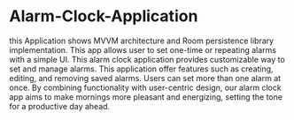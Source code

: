 # Alarm-Clock-Application
this Application shows MVVM architecture and Room persistence library implementation. This app allows user to set one-time or repeating alarms with a simple UI.
This alarm clock application provides customizable way to set and manage alarms. This application offer features such as creating, editing, and removing saved alarms. 
Users can set more than one alarm at once.
By combining functionality with user-centric design, our alarm clock app aims to make mornings more pleasant and energizing, setting the tone for a productive day ahead. 

